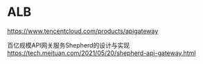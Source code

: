 # ALB

<https://www.tencentcloud.com/products/apigateway>

百亿规模API网关服务Shepherd的设计与实现
<https://tech.meituan.com/2021/05/20/shepherd-api-gateway.html>
